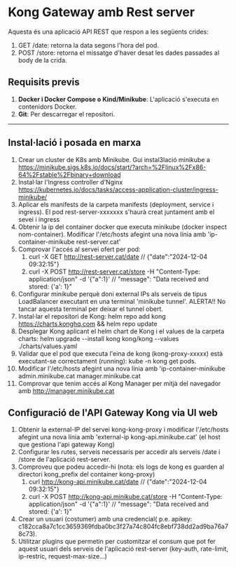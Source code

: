 # Kong Gateway amb Rest server

Aquesta és una aplicació API REST que respon a les següents crides:

1. GET /date: retorna la data segons l'hora del pod.
2. POST /store: retorna el missatge d'haver desat les dades passades al body de la crida.

## Requisits previs

1. **Docker i Docker Compose o Kind/Minikube**: L'aplicació s'executa en contenidors Docker.
2. **Git**: Per descarregar el repositori.

---
## Instal·lació i posada en marxa
1. Crear un cluster de K8s amb Minikube. Gui instal3lació minikube a https://minikube.sigs.k8s.io/docs/start/?arch=%2Flinux%2Fx86-64%2Fstable%2Fbinary+download
2. Instal·lar l'Ingress controller d'Nginx https://kubernetes.io/docs/tasks/access-application-cluster/ingress-minikube/
3. Aplicar els manifests de la carpeta manifests (deployment, service i ingress). El pod rest-server-xxxxxxx s'haurà creat juntament amb el sevei i ingress
4. Obtenir la ip del container docker que executa minikube (docker inspect nom-container). Modificar l'/etc/hosts afegint una nova línia amb 'ip-container-minikube   rest-server.cat'
5. Comprovar l'accés al servei ofert per pod: 
    1. curl -X GET http://rest-server.cat/date // {"date":"2024-12-04 09:32:15"}
    2. curl -X POST http://rest-server.cat/store -H "Content-Type: application/json" -d '{"a":1}' // "message": "Data received and stored: {'a': 1}"
6. Configurar minikube perquè doni external IPs als serveis de tipus LoadBalancer executant en una terminal 'minikube tunnel'. ALERTA!! No tancar aquesta terminal per deixar el tunnel obert.
7. Instal·lar el repositori de Kong: helm repo add kong https://charts.konghq.com && helm repo update
8. Desplegar Kong aplicant el helm chart de Kong i el values de la carpeta charts: helm upgrade --install kong kong/kong --values ./charts/values.yaml
9. Validar que el pod que executa l'eina de kong (kong-proxy-xxxxx) està executant-se correctament (running): kube -n kong get pods.  
10. Modificar l'/etc/hosts afegint una nova línia amb 'ip-container-minikube    admin.minikube.cat manager.minikube.cat
11. Comprovar que tenim accés al Kong Manager per mitjà del navegador amb http://manager.minikube.cat

## Configuració de l'API Gateway Kong via UI web
1. Obtenir la external-IP del servei kong-kong-proxy i modificar l'/etc/hosts afegint una nova línia amb 'external-ip   kong-api.minikube.cat' (el host que gestiona l'api gateway Kong)
2. Configurar les rutes, serveis necessaris per accedir als serveis /date i /store de l'aplicació rest-server. 
3. Comproveu que podeu accedir-hi (nota: els logs de kong es guarden al directori kong_prefix del container kong-proxy) 
    1. curl http://kong-api.minikube.cat/date  // {"date":"2024-12-04 09:32:15"}
    2. curl -X POST http://kong-api.minikube.cat/store -H "Content-Type: application/json" -d '{"a":1}'  // "message": "Data received and stored: {'a': 1}"
4. Crear un usuari (costumer) amb una credencial( p.e.  apikey: c182cca8a7c1cc3659369fdba0bc3f27a74c804fc8ebf738dd2ad9ba76a78c73).
5. Utilitzar plugins que permetin per customitzar el consum que pot fer aquest usuari dels serveis de l'aplicació rest-server (key-auth, rate-limit, ip-restric, request-max-size...)
